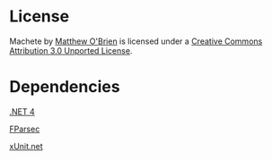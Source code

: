 # License

<span xmlns:dct="http://purl.org/dc/terms/" property="dct:title">Machete</span> by <a xmlns:cc="http://creativecommons.org/ns#" href="https://github.com/ChaosPandion/Machete" property="cc:attributionName" rel="cc:attributionURL">Matthew O'Brien</a> is licensed under a <a rel="license" href="http://creativecommons.org/licenses/by/3.0/">Creative Commons Attribution 3.0 Unported License</a>.

# Dependencies

[.NET 4](http://www.microsoft.com/downloads/en/details.aspx?displaylang=en&FamilyID=0a391abd-25c1-4fc0-919f-b21f31ab88b7)

[FParsec](https://bitbucket.org/fparsec/main/overview)

[xUnit.net](http://xunit.codeplex.com/)